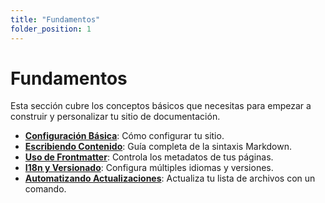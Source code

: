 ```yaml
---
title: "Fundamentos"
folder_position: 1
---
```


# Fundamentos

Esta sección cubre los conceptos básicos que necesitas para empezar a construir y personalizar tu sitio de documentación.

- **[Configuración Básica](./01-configuracion-basica.md)**: Cómo configurar tu sitio.
- **[Escribiendo Contenido](./02-escribiendo-contenido.md)**: Guía completa de la sintaxis Markdown.
- **[Uso de Frontmatter](./03-uso-de-frontmatter.md)**: Controla los metadatos de tus páginas.
- **[I18n y Versionado](./04-i18n-y-versionado.md)**: Configura múltiples idiomas y versiones.
- **[Automatizando Actualizaciones](./05-automatizando-actualizaciones.md)**: Actualiza tu lista de archivos con un comando.
